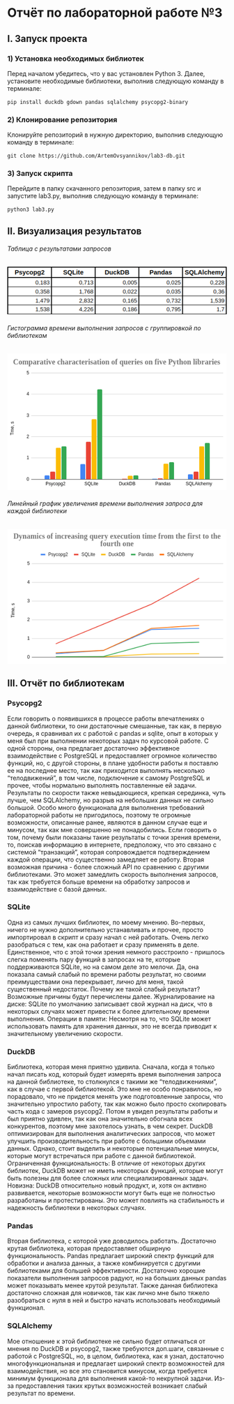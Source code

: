 # Отчёт по лабораторной работе №3

## I. Запуск проекта

### 1) Установка необходимых библиотек

Перед началом убедитесь, что у вас установлен Python 3. Далее, установите необходимые библиотеки, выполнив следующую команду в терминале:

```
pip install duckdb gdown pandas sqlalchemy psycopg2-binary
```

### 2) Клонирование репозитория

Клонируйте репозиторий в нужную директорию, выполнив следующую команду в терминале:

```
git clone https://github.com/ArtemOvsyannikov/lab3-db.git
```

### 3) Запуск скрипта

Перейдите в папку скачанного репозитория, затем в папку src и запустите lab3.py, выполнив следующую команду в терминале:

```
python3 lab3.py
```

## II. Визуализация результатов

###### Таблица с результатами запросов

![table](https://github.com/ArtemOvsyannikov/lab3-db/blob/main/images/table.png)

###### Гистограмма времени выполнения запросов с группировкой по библиотекам

![histogram](https://github.com/ArtemOvsyannikov/lab3-db/blob/main/images/histogram.png)

###### Линейный график увеличения времени выполнения запроса для каждой библиотеки

![line_graph](https://github.com/ArtemOvsyannikov/lab3-db/blob/main/images/line_graph.png)

## III. Отчёт по библиотекам

### Psycopg2

Если говорить о появившихся в процессе работы впечатлениях о данной библиотеки, то они достаточные смешанные, так как, в первую очередь, я сравнивал их с работой с pandas и sqlite, опыт в которых у меня был при выполнении некоторых задач по курсовой работе. С одной стороны, она предлагает достаточно эффективное взаимодействие с PostgreSQL и предоставляет огромное количество функций, но, с другой стороны, в плане удобности работы я поставлю ее на последнее место, так как приходится выполнять несколько “телодвижений”, в том числе, подключение к самому PostgreSQL и прочее, чтобы нормально выполнять поставленные ей задачи. Результаты по скорости также невыдающиеся, крепкая серединка, чуть лучше, чем SQLAlchemy, но разрыв на небольших данных не сильно большой. Особо много функционала для выполнения требований лабораторной работы не пригодилось, поэтому те огромные возможности, описанные ранее, являются в данном случае еще и минусом, так как мне совершенно не понадобились. Если говорить о том, почему были показаны такие результаты с точки зрения времени, то, поискав информацию в интернете, предположу, что это связано с системой “транзакций”, которая сопровождается подтверждением каждой операции, что существенно замедляет ее работу. Вторая возможная причина - более сложный API по сравнению с другими библиотеками. Это может замедлить скорость выполнения запросов, так как требуется больше времени на обработку запросов и взаимодействие с базой данных.

### SQLite

Одна из самых лучших библиотек, по моему мнению. Во-первых, ничего не нужно дополнительно устанавливать и прочее, просто импортировал в скрипт и сразу начал с ней работать. Очень легко разобраться с тем, как она работает и сразу применять в деле. Единственное, что с этой точки зрения немного расстроило - пришлось слегка поменять пару функций в запросах на те, которые поддерживаются SQLite, но на самом деле это мелочи. Да, она показала самый слабый по времени работы результат, но своими преимуществами она перекрывает, лично для меня, такой существенный недостаток. Почему же такой слабый результат? Возможные причины будут перечислены далее. Журналирование на диске: SQLite по умолчанию записывает свой журнал на диск, что в некоторых случаях может привести к более длительному времени выполнения. Операции в памяти: Несмотря на то, что SQLite может использовать память для хранения данных, это не всегда приводит к значительному увеличению скорости.

### DuckDB

Библиотека, которая меня приятно удивила. Сначала, когда я только начал писать код, который будет измерять время выполнения запроса на данной библиотеке, то столкнулся с такими же “телодвижениями”, как в случае с первой библиотекой. Это мне не особо понравилось, но порадовало, что не придется менять уже подготовленные запросы, что значительно упростило работу, так как можно было просто скопировать часть кода с замеров psycopg2. Потом я увидел результаты работы и был приятно удивлен, так как она значительно обогнала всех конкурентов, поэтому мне захотелось узнать, в чем секрет. DuckDB оптимизирован для выполнения аналитических запросов, что может улучшить производительность при работе с большими объемами данных. Однако, стоит выделить и некоторые потенциальные минусы, которые могут встречаться при работе с данной библиотекой. Ограниченная функциональность: В отличие от некоторых других библиотек, DuckDB может не иметь некоторых функций, которые могут быть полезны для более сложных или специализированных задач. Новизна: DuckDB относительно новый продукт, и, хотя он активно развивается, некоторые возможности могут быть еще не полностью разработаны и протестированы. Это может повлиять на стабильность и надежность библиотеки в некоторых случаях.

### Pandas

Вторая библиотека, с которой уже доводилось работать. Достаточно крутая библиотека, которая предоставляет обширную функциональность. Pandas предлагает широкий спектр функций для обработки и анализа данных, а также комбинируется с другими библиотеками для большей эффективности. Достаточно хорошие показатели выполнения запросов радуют, но на больших данных pandas может показывать менее крутой результат. Также данная библиотека достаточно сложная для новичков, так как лично мне было тяжело разобраться с нуля в ней и быстро начать использовать необходимый функционал.

### SQLAlchemy

Мое отношение к этой библиотеке не сильно будет отличаться от мнения по DuckDB и psycopg2, также требуются доп.шаги, связанные с работой с PostgreSQL, но, в целом, библиотека, как я узнал, достаточно многофункциональная и предлагает широкий спектр возможностей для взаимодействия, но все это становится минусом, когда требуется минимум функционала для выполнения какой-то некрупной задачи. Из-за предоставления таких крутых возможностей возникает слабый результат по времени.
